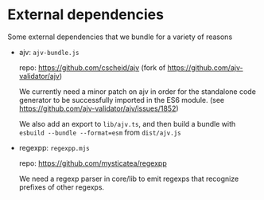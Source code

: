 # External dependencies

Some external dependencies that we bundle for a variety of reasons

* ajv: `ajv-bundle.js`

  repo: https://github.com/cscheid/ajv (fork of https://github.com/ajv-validator/ajv)

  We currently need a minor patch on ajv in order for the standalone
  code generator to be successfully imported in the ES6 module. (see https://github.com/ajv-validator/ajv/issues/1852)
  
  We also add an export to `lib/ajv.ts`, and then build a bundle with
  `esbuild --bundle --format=esm` from `dist/ajv.js`
  
* regexpp: `regexpp.mjs`

  repo: https://github.com/mysticatea/regexpp

  We need a regexp parser in core/lib to emit regexps that recognize
  prefixes of other regexps.
